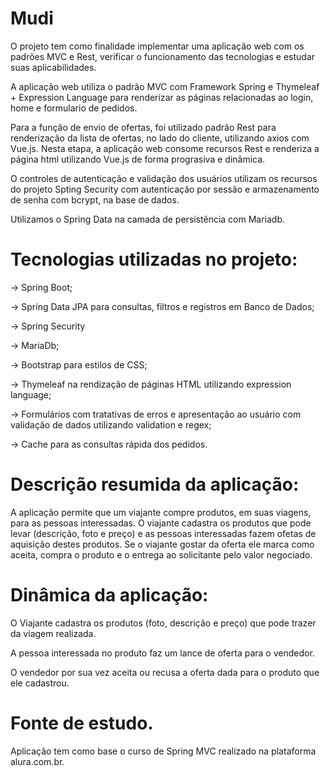 # Mudi

O projeto tem como finalidade implementar uma aplicação web com os padrões MVC e Rest, verificar o funcionamento das tecnologias e estudar suas aplicabilidades. 

A aplicação web utiliza o padrão MVC com Framework Spring e Thymeleaf + Expression Language para renderizar as páginas relacionadas ao login, home e formulario de pedidos. 

Para a função de envio de ofertas, foi utilizado padrão Rest para renderização da lista de ofertas, no lado do cliente, utilizando axios com Vue.js. Nesta etapa, a aplicação web consome recursos Rest e renderiza a página html utilizando Vue.js de forma prograsiva e dinâmica. 

O controles de autenticação e validação dos usuários utilizam os recursos do projeto Spting Security com autenticação por sessão e armazenamento de senha com bcrypt, na base de dados.

Utilizamos o Spring Data na camada de persistência com Mariadb.

# Tecnologias utilizadas no projeto:
 -> Spring Boot;
 
 -> Spring Data JPA para consultas, filtros e registros em Banco de Dados;
 
 -> Spring Security
 
 -> MariaDb;
 
 -> Bootstrap para estilos de CSS;
 
 -> Thymeleaf na rendização de páginas HTML utilizando expression language;
 
 -> Formulários com tratativas de erros e apresentação ao usuário com validação de dados utilizando validation e regex;
 
 -> Cache para as consultas rápida dos pedidos.
  
# Descrição resumida da aplicação:

A aplicação permite que um viajante compre produtos, em suas viagens, para as pessoas interessadas. O viajante cadastra os produtos que pode levar (descrição, foto e preço) e as pessoas interessadas fazem ofetas de aquisição destes produtos. Se o viajante gostar da oferta ele marca como aceita, compra o produto e o entrega ao solicitante pelo valor negociado.

# Dinâmica da aplicação:

 O Viajante cadastra os produtos (foto, descrição e preço) que pode trazer da viagem realizada.
 
 A pessoa interessada no produto faz um lance de oferta para o vendedor. 
 
 O vendedor por sua vez aceita ou recusa a oferta dada para o produto que ele cadastrou. 
  
 # Fonte de estudo. 
 Aplicação tem como base o curso de Spring MVC realizado na plataforma alura.com.br.
